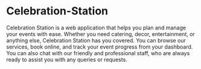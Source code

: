 # Celebration-Station

Celebration Station is a web application that helps you plan and manage your events with ease. Whether you need catering, decor, entertainment, or anything else, Celebration Station has you covered. You can browse our services, book online, and track your event progress from your dashboard. You can also chat with our friendly and professional staff, who are always ready to assist you with any queries or requests.
